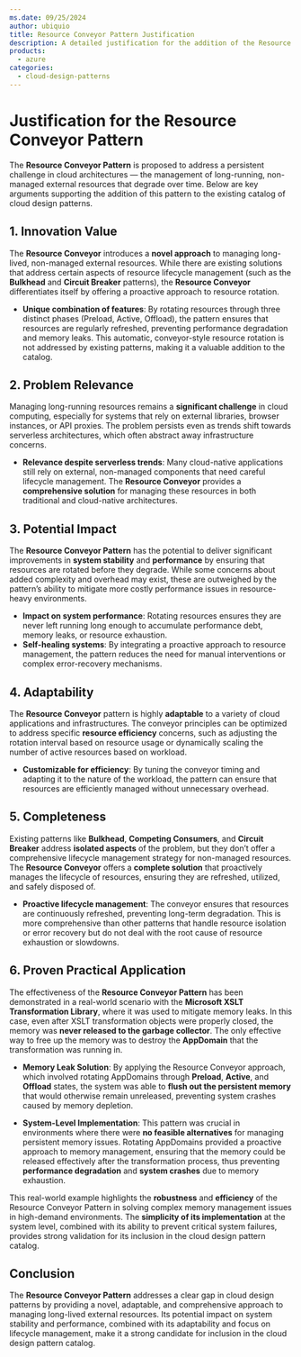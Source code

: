 ```yaml
---
ms.date: 09/25/2024
author: ubiquio
title: Resource Conveyor Pattern Justification
description: A detailed justification for the addition of the Resource Conveyor Pattern to Microsoft's Cloud Design Patterns repository.
products:
  - azure
categories:
  - cloud-design-patterns
---
```



# Justification for the Resource Conveyor Pattern

The **Resource Conveyor Pattern** is proposed to address a persistent challenge in cloud architectures — the management of long-running, non-managed external resources that degrade over time. Below are key arguments supporting the addition of this pattern to the existing catalog of cloud design patterns.

## 1. Innovation Value

The **Resource Conveyor** introduces a **novel approach** to managing long-lived, non-managed external resources. While there are existing solutions that address certain aspects of resource lifecycle management (such as the **Bulkhead** and **Circuit Breaker** patterns), the **Resource Conveyor** differentiates itself by offering a proactive approach to resource rotation.

- **Unique combination of features**: By rotating resources through three distinct phases (Preload, Active, Offload), the pattern ensures that resources are regularly refreshed, preventing performance degradation and memory leaks. This automatic, conveyor-style resource rotation is not addressed by existing patterns, making it a valuable addition to the catalog.

## 2. Problem Relevance

Managing long-running resources remains a **significant challenge** in cloud computing, especially for systems that rely on external libraries, browser instances, or API proxies. The problem persists even as trends shift towards serverless architectures, which often abstract away infrastructure concerns.

- **Relevance despite serverless trends**: Many cloud-native applications still rely on external, non-managed components that need careful lifecycle management. The **Resource Conveyor** provides a **comprehensive solution** for managing these resources in both traditional and cloud-native architectures.

## 3. Potential Impact

The **Resource Conveyor Pattern** has the potential to deliver significant improvements in **system stability** and **performance** by ensuring that resources are rotated before they degrade. While some concerns about added complexity and overhead may exist, these are outweighed by the pattern’s ability to mitigate more costly performance issues in resource-heavy environments.

- **Impact on system performance**: Rotating resources ensures they are never left running long enough to accumulate performance debt, memory leaks, or resource exhaustion.
- **Self-healing systems**: By integrating a proactive approach to resource management, the pattern reduces the need for manual interventions or complex error-recovery mechanisms.

## 4. Adaptability

The **Resource Conveyor** pattern is highly **adaptable** to a variety of cloud applications and infrastructures. The conveyor principles can be optimized to address specific **resource efficiency** concerns, such as adjusting the rotation interval based on resource usage or dynamically scaling the number of active resources based on workload.

- **Customizable for efficiency**: By tuning the conveyor timing and adapting it to the nature of the workload, the pattern can ensure that resources are efficiently managed without unnecessary overhead.

## 5. Completeness

Existing patterns like **Bulkhead**, **Competing Consumers**, and **Circuit Breaker** address **isolated aspects** of the problem, but they don’t offer a comprehensive lifecycle management strategy for non-managed resources. The **Resource Conveyor** offers a **complete solution** that proactively manages the lifecycle of resources, ensuring they are refreshed, utilized, and safely disposed of.

- **Proactive lifecycle management**: The conveyor ensures that resources are continuously refreshed, preventing long-term degradation. This is more comprehensive than other patterns that handle resource isolation or error recovery but do not deal with the root cause of resource exhaustion or slowdowns.

## 6. Proven Practical Application

The effectiveness of the **Resource Conveyor Pattern** has been demonstrated in a real-world scenario with the **Microsoft XSLT Transformation Library**, where it was used to mitigate memory leaks. In this case, even after XSLT transformation objects were properly closed, the memory was **never released to the garbage collector**. The only effective way to free up the memory was to destroy the **AppDomain** that the transformation was running in.

- **Memory Leak Solution**: By applying the Resource Conveyor approach, which involved rotating AppDomains through **Preload**, **Active**, and **Offload** states, the system was able to **flush out the persistent memory** that would otherwise remain unreleased, preventing system crashes caused by memory depletion.
  
- **System-Level Implementation**: This pattern was crucial in environments where there were **no feasible alternatives** for managing persistent memory issues. Rotating AppDomains provided a proactive approach to memory management, ensuring that the memory could be released effectively after the transformation process, thus preventing **performance degradation** and **system crashes** due to memory exhaustion.

This real-world example highlights the **robustness** and **efficiency** of the Resource Conveyor Pattern in solving complex memory management issues in high-demand environments. The **simplicity of its implementation** at the system level, combined with its ability to prevent critical system failures, provides strong validation for its inclusion in the cloud design pattern catalog.

## Conclusion

The **Resource Conveyor Pattern** addresses a clear gap in cloud design patterns by providing a novel, adaptable, and comprehensive approach to managing long-lived external resources. Its potential impact on system stability and performance, combined with its adaptability and focus on lifecycle management, make it a strong candidate for inclusion in the cloud design pattern catalog.

